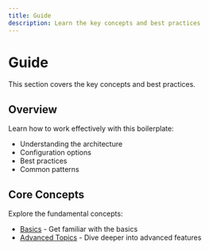 ```yaml
---
title: Guide
description: Learn the key concepts and best practices
---
```


# Guide

This section covers the key concepts and best practices.

## Overview

Learn how to work effectively with this boilerplate:

- Understanding the architecture
- Configuration options
- Best practices
- Common patterns

## Core Concepts

Explore the fundamental concepts:

- [Basics](/guide/basics) - Get familiar with the basics
- [Advanced Topics](/guide/advanced) - Dive deeper into advanced features
